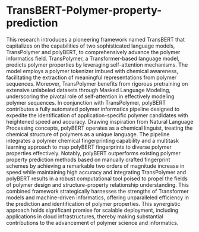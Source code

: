 # TransBERT-Polymer-property-prediction
This research introduces a pioneering framework named TransBERT that capitalizes on the capabilities of two sophisticated language models, TransPolymer and polyBERT, to comprehensively advance the polymer informatics field. TransPolymer, a Transformer-based language model, predicts polymer properties by leveraging self-attention mechanisms. The model employs a polymer tokenizer imbued with chemical awareness, facilitating the extraction of meaningful representations from polymer sequences. Moreover, TransPolymer benefits from rigorous pretraining on extensive unlabeled datasets through Masked Language Modeling, underscoring the pivotal role of self-attention in effectively modeling polymer sequences. In conjunction with TransPolymer, polyBERT contributes a fully automated polymer informatics pipeline designed to expedite the identification of application-specific polymer candidates with heightened speed and accuracy. Drawing inspiration from Natural Language Processing concepts, polyBERT operates as a chemical linguist, treating the chemical structure of polymers as a unique language. The pipeline integrates a polymer chemical fingerprinting capability and a multitask learning approach to map polyBERT fingerprints to diverse polymer properties effectively. Notably, polyBERT outperforms existing polymer property prediction methods based on manually crafted fingerprint schemes by achieving a remarkable two orders of magnitude increase in speed while maintaining high accuracy and integrating TransPolymer and polyBERT results in a robust computational tool poised to propel the fields of polymer design and structure-property relationship understanding. This combined framework strategically harnesses the strengths of Transformer models and machine-driven informatics, offering unparalleled efficiency in the prediction and identification of polymer properties. This synergistic approach holds significant promise for scalable deployment, including applications in cloud infrastructures, thereby making substantial contributions to the advancement of polymer science and informatics.

